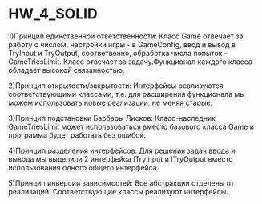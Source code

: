 # HW_4_SOLID

1)Принцип единственной ответственности:
Класс Game отвечает за работу с числом, настройки игры -  в GameConfig, ввод и вывод в  TryInput и TryOutput, соответвенно, обработка числа попыток - GameTriesLimit. Класс отвечает за задачу.Функционал каждого класса обладает высокой связанностью. 

2)Принцип открытости/закрытости:
Интерфейсы реализуются соответствующими классами, т.е. для расширения функционала мы можем использовать новые реализации, не меняя старые.

3)Принцип подстановки Барбары Лисков:
Класс-наследник GameTriesLimit может использоваться вместо базового класса Game и программа будет работать без ошибок.

4)Принцип разделения интерфейсов:
Для решения задач ввода и вывода мы выделили 2 интерфейса ITryInput и ITryOutput вместо использования одного общего интерфейса.

5)Принцип инверсии зависимостей:
Все абстракции отделены от реализаций. Соответствующие классы реализуют интерфейсы.
